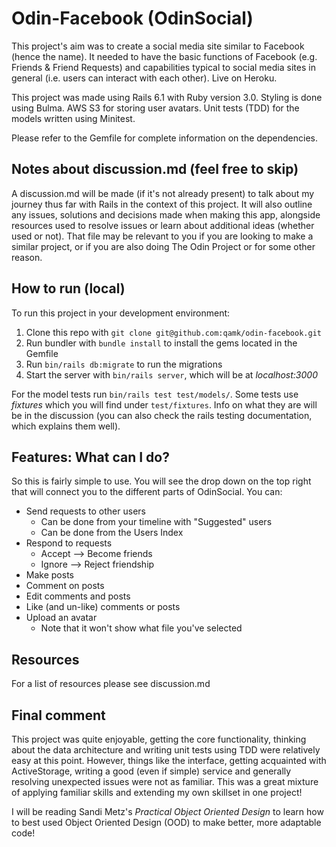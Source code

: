 # Odin-Facebook (OdinSocial)
This project's aim was to create a social media site similar to Facebook (hence the name). It needed to have the basic functions of Facebook (e.g. Friends & Friend Requests) and capabilities typical to social media sites in general (i.e. users can interact with each other). Live on Heroku.

This project was made using Rails 6.1 with Ruby version 3.0. Styling is done using Bulma. AWS S3 for storing user avatars. Unit tests (TDD) for the models written using Minitest. 

Please refer to the Gemfile for complete information on the dependencies.

## Notes about discussion.md (feel free to skip)
A discussion.md will be made (if it's not already present) to talk about my journey thus far with Rails in the context of this project. It will also outline any issues, solutions and decisions made when making this app, alongside resources used to resolve issues or learn about additional ideas (whether used or not). That file may be relevant to you if you are looking to make a similar project, or if you are also doing The Odin Project or for some other reason.

## How to run (local)
To run this project in your development environment:
1. Clone this repo with `git clone git@github.com:qamk/odin-facebook.git`
2. Run bundler with `bundle install` to install the gems located in the Gemfile
3. Run `bin/rails db:migrate` to run the migrations
4. Start the server with `bin/rails server`, which will be at *localhost:3000*

For the model tests run `bin/rails test test/models/`. Some tests use *fixtures* which you will find under `test/fixtures`. Info on what they are will be in the discussion (you can also check the rails testing documentation, which explains them well).

## Features: What can I do? 
So this is fairly simple to use. You will see the drop down on the top right that will connect you to the different parts of OdinSocial. You can:
- Send requests to other users
  - Can be done from your timeline with "Suggested" users
  - Can be done from the Users Index
- Respond to requests
  - Accept --> Become friends
  - Ignore --> Reject friendship
- Make posts
- Comment on posts
- Edit comments and posts
- Like (and un-like) comments or posts
- Upload an avatar
  - Note that it won't show what file you've selected

## Resources
For a list of resources please see discussion.md

## Final comment
This project was quite enjoyable, getting the core functionality, thinking about the data architecture and writing unit tests using TDD were relatively easy at this point. However, things like the interface, getting acquainted with ActiveStorage, writing a good (even if simple) service and generally resolving unexpected issues were not as familiar. This was a great mixture of applying familiar skills and extending my own skillset in one project!

I will be reading Sandi Metz's *Practical Object Oriented Design* to learn how to best used Object Oriented Design (OOD) to make better, more adaptable code!